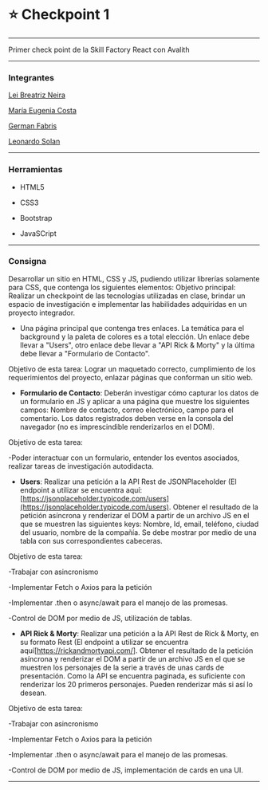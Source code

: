 # :star: Checkpoint 1

---

Primer check point de la Skill Factory React con Avalith

---

### Integrantes

[Lei Breatriz Neira](https://github.com/leilabritezneira)

[María Eugenia Costa](https://github.com/eugenia1984)

[German Fabris](https://github.com/gerfabris)

[Leonardo Solan](https://github.com/Sagiacuarius)

---

### Herramientas

- HTML5

- CSS3

- Bootstrap

- JavaSCript

---

### Consigna

Desarrollar un sitio en HTML, CSS y JS, pudiendo utilizar librerías solamente para CSS, que contenga los siguientes elementos:
Objetivo principal: Realizar un checkpoint de las tecnologías utilizadas en clase, brindar un espacio de investigación e implementar las habilidades adquiridas en un proyecto integrador.

- Una página principal que contenga tres enlaces. La temática para el background y la paleta de colores es a total elección. Un enlace debe llevar a "Users", otro enlace debe llevar a "API Rick & Morty" y la última debe llevar a "Formulario de Contacto".

Objetivo de esta tarea: Lograr un maquetado correcto, cumplimiento de los requerimientos del proyecto, enlazar páginas que conforman un sitio web.


- **Formulario de Contacto**: Deberán investigar cómo capturar los datos de un formulario en JS y aplicar a una página que muestre los siguientes campos: Nombre de contacto, correo electrónico, campo para el comentario. Los datos registrados deben verse en la consola del navegador (no es imprescindible renderizarlos en el DOM).

Objetivo de esta tarea: 

-Poder interactuar con un formulario, entender los eventos asociados, realizar tareas de investigación autodidacta.


- **Users**: Realizar una petición a la API Rest de JSONPlaceholder (El endpoint a utilizar se encuentra aquí: [https://jsonplaceholder.typicode.com/users](https://jsonplaceholder.typicode.com/users). Obtener el resultado de la petición asíncrona y renderizar el DOM a partir de un archivo JS en el que se muestren las siguientes keys: Nombre, Id, email, teléfono, ciudad del usuario, nombre de la compañía. Se debe mostrar por medio de una tabla con sus correspondientes cabeceras.

Objetivo de esta tarea: 

-Trabajar con asincronismo

-Implementar Fetch o Axios para la petición

-Implementar .then o async/await para el manejo de las promesas. 

-Control de DOM por medio de JS, utilización de tablas.


- **API Rick & Morty**: Realizar una petición a la API Rest de Rick & Morty, en su formato Rest (El endpoint a utilizar se encuentra aquí[https://rickandmortyapi.com/]. Obtener el resultado de la petición asíncrona y renderizar el DOM a partir de un archivo JS en el que se muestren los personajes de la serie a través de unas cards de presentación. Como la API se encuentra paginada, es suficiente con renderizar los 20 primeros personajes. Pueden renderizar más si así lo desean.

Objetivo de esta tarea: 

-Trabajar con asincronismo

-Implementar Fetch o Axios para la petición

-Implementar .then o async/await para el manejo de las promesas. 

-Control de DOM por medio de JS, implementación de cards en una UI.

---